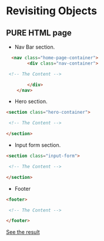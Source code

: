 # Revisiting Objects

## PURE HTML page

- Nav Bar section.

```HTML
  <nav class="home-page-container">
        <div class="nav-container">

 <!-- The Content -->

        </div>
    </nav>
```

- Hero section.

```HTML
<section class="hero-container">

 <!-- The Content -->

</section>
```
- Input form section.

```HTML
<section class="input-form">

 <!-- The Content -->

</section>
```

- Footer

```HTML
<footer>

 <!-- The Content -->

</footer>
```


[See the result](https://github.com/GevKerobyan/HTML-assignment)